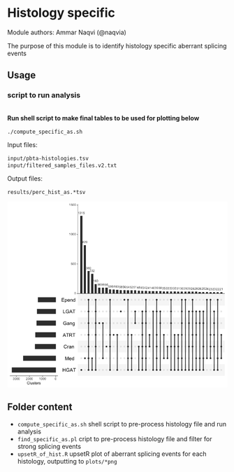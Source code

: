 # Histology specific

Module authors: Ammar Naqvi (@naqvia)

The purpose of this module is to identify histology specific aberrant splicing events

## Usage
### script to run analysis
<br>**Run shell script to make final tables to be used for plotting below**
```
./compute_specific_as.sh
```
Input files:
```
input/pbta-histologies.tsv
input/filtered_samples_files.v2.txt
```

Output files:
```
results/perc_hist_as.*tsv
```

![](plots/upsetR_splicing_events_hist_prev30.png)
<br>


## Folder content
* `compute_specific_as.sh` shell script to pre-process histology file and run analysis
* `find_specific_as.pl`  cript to pre-process histology file and filter for strong splicing events
* `upsetR_of_hist.R` upsetR plot of aberrant splicing events for each histology, outputting to `plots/*png`
